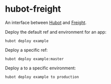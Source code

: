# hubot-freight

An interface between [Hubot](https://github.com/github/hubot) and [Freight](https://github.com/getsentry/freight).

Deploy the default ref and environment for an app:

```
hubot deploy example
```

Deploy a specific ref:

```
hubot deploy example:master
```

Deploy a to a specific environment:

```
hubot deploy example to production
```
